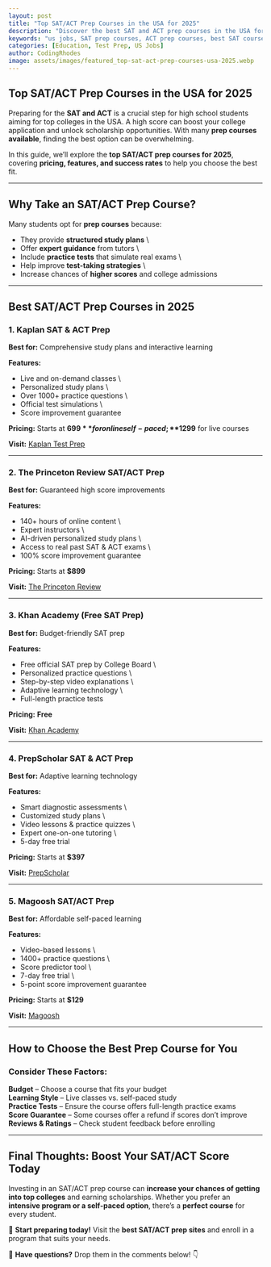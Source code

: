 ```yaml
---
layout: post
title: "Top SAT/ACT Prep Courses in the USA for 2025"
description: "Discover the best SAT and ACT prep courses in the USA for 2025. Compare online and in-person options to boost your test scores and college admissions chances."
keywords: "us jobs, SAT prep courses, ACT prep courses, best SAT courses, online SAT prep, college admissions USA, SAT ACT tutoring"
categories: [Education, Test Prep, US Jobs]
author: CodingRhodes
image: assets/images/featured_top-sat-act-prep-courses-usa-2025.webp
---
```


## **Top SAT/ACT Prep Courses in the USA for 2025**

Preparing for the **SAT and ACT** is a crucial step for high school students aiming for top colleges in the USA. A high score can boost your college application and unlock scholarship opportunities. With many **prep courses available**, finding the best option can be overwhelming.

In this guide, we’ll explore the **top SAT/ACT prep courses for 2025**, covering **pricing, features, and success rates** to help you choose the best fit.

---

## **Why Take an SAT/ACT Prep Course?**

Many students opt for **prep courses** because:

-  They provide **structured study plans** \
-  Offer **expert guidance** from tutors \
-  Include **practice tests** that simulate real exams \
-  Help improve **test-taking strategies** \
-  Increase chances of **higher scores** and college admissions 

---

## **Best SAT/ACT Prep Courses in 2025**

### **1. Kaplan SAT & ACT Prep**
**Best for:** Comprehensive study plans and interactive learning

**Features:**
- Live and on-demand classes \
- Personalized study plans \
- Over 1000+ practice questions \
- Official test simulations \
- Score improvement guarantee 

**Pricing:** Starts at **$699** for online self-paced; **$1299** for live courses

**Visit:** [Kaplan Test Prep](https://www.kaptest.com)

---

### **2. The Princeton Review SAT/ACT Prep**
**Best for:** Guaranteed high score improvements

**Features:**
- 140+ hours of online content \
- Expert instructors \
- AI-driven personalized study plans \
- Access to real past SAT & ACT exams \
- 100% score improvement guarantee 

**Pricing:** Starts at **$899**

**Visit:** [The Princeton Review](https://www.princetonreview.com)

---

### **3. Khan Academy (Free SAT Prep)**
**Best for:** Budget-friendly SAT prep

**Features:**
- Free official SAT prep by College Board \
- Personalized practice questions \
- Step-by-step video explanations \
- Adaptive learning technology \
- Full-length practice tests 

**Pricing:** **Free**

**Visit:** [Khan Academy](https://www.khanacademy.org/sat)

---

### **4. PrepScholar SAT & ACT Prep**
**Best for:** Adaptive learning technology

**Features:**
- Smart diagnostic assessments \
- Customized study plans \
- Video lessons & practice quizzes \
- Expert one-on-one tutoring \
- 5-day free trial 

**Pricing:** Starts at **$397**

**Visit:** [PrepScholar](https://www.prepscholar.com)

---

### **5. Magoosh SAT/ACT Prep**
**Best for:** Affordable self-paced learning

**Features:**
- Video-based lessons \
- 1400+ practice questions \
- Score predictor tool \
- 7-day free trial \
- 5-point score improvement guarantee 

**Pricing:** Starts at **$129**

**Visit:** [Magoosh](https://www.magoosh.com)

---

## **How to Choose the Best Prep Course for You**

### Consider These Factors:
**Budget** – Choose a course that fits your budget \
**Learning Style** – Live classes vs. self-paced study \
**Practice Tests** – Ensure the course offers full-length practice exams \
**Score Guarantee** – Some courses offer a refund if scores don’t improve \
**Reviews & Ratings** – Check student feedback before enrolling 

---

## **Final Thoughts: Boost Your SAT/ACT Score Today**

Investing in an SAT/ACT prep course can **increase your chances of getting into top colleges** and earning scholarships. Whether you prefer an **intensive program or a self-paced option**, there’s a **perfect course** for every student.

🚀 **Start preparing today!** Visit the **best SAT/ACT prep sites** and enroll in a program that suits your needs.

💬 **Have questions?** Drop them in the comments below! 👇

